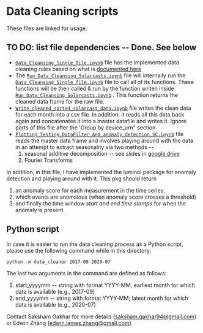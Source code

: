 # Data Cleaning scripts
These files are linked for usage.
## TO DO: list file dependencies -- Done. See below

- [`Data_Cleansing_Single_file.ipynb`](https://github.com/DataKind-SF/safecast/blob/master/Data%20Cleaning/Data_Cleansing_Single_file.ipynb) file has the implemented data cleaning rules based on what is [documented here](https://github.com/DataKind-SF/safecast/blob/master/Solarcast_data_cleansing.md)
- The [`Run_Data_Cleansing_Solarcasts.ipynb`](https://github.com/DataKind-SF/safecast/blob/master/Data%20Cleaning/Run_Data_Cleansing_Solarcasts.ipynb) file will internally run the [`Data_Cleansing_Single_file.ipynb`](https://github.com/DataKind-SF/safecast/blob/master/Data%20Cleaning/Data_Cleansing_Single_file.ipynb) file to call all of its functions. These functions will be then called & run by the function writen inside [`Run_Data_Cleansing_Solarcasts.ipynb`](https://github.com/DataKind-SF/safecast/blob/master/Data%20Cleaning/Run_Data_Cleansing_Solarcasts.ipynb) . This function returns the cleaned data frame for the raw file.
- [`Write_cleaned_sorted_solarcast_data.ipynb`](https://github.com/DataKind-SF/safecast/blob/master/Data%20Cleaning/Write_cleaned_sorted_solarcast_data.ipynb) file writes the clean data for each month into a csv file. In addition, it reads all this data back again and concatenates  it into a master datafile and writes it. Ignore parts of this file after the 'Group by device_urn" section
- [`Plotting_Testing_DataFilter_And_anomaly_detection_SC.ipynb`](https://github.com/DataKind-SF/safecast/blob/master/Data%20Cleaning/Plotting_Testing_DataFilter_And_anomaly_detection_SC.ipynb) file reads the master data frame and involves playing around with the data in an attempt to extract seasonality via two methods -- 
  1.  seasonal additive decomposition -- see slides in [google drive](https://drive.google.com/file/d/1aK1UdVJOkmxR94EzqPkTADrSdZElI6Uu/view?usp=sharing) 
  2. Fourier Transforms
 
 In addition, in this file, I have implemented the luminol package for anomaly detection and playing around with it. This pkg should return 
   1. an anomaly score for each measurement in the time series, 
   2. which events are anomalous (when anomaly score crosses a threshold)
   3. and finally the time window *start and end time stamps* for when the anomaly is present.
   
 ## Python script
 In case it is easier to run the data cleaning process as a Python script, please use the following command while in this directory:
 ```
 python -m data_cleaner 2017-09 2020-07
 ```
 The last two arguments in the command are defined as follows:
   1. start_yyyymm -- string with format YYYY-MM; earliest month for which data is available (e.g., 2017-09)
   2. end_yyyymm -- string with format YYYY-MM; latest month for which data is available (e.g., 2020-07)
 
 Contact Saksham Gakhar for more details (saksham.gakhar94@gmail.com) or Edwin Zhang (edwin.james.zhang@gmail.com)

